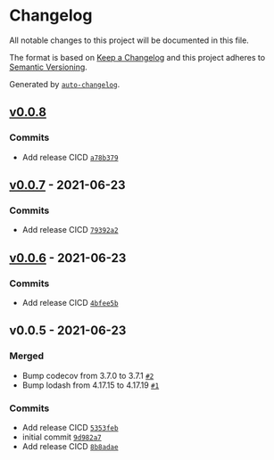 # Changelog

All notable changes to this project will be documented in this file.

The format is based on [Keep a Changelog](https://keepachangelog.com/en/1.0.0/)
and this project adheres to [Semantic Versioning](https://semver.org/spec/v2.0.0.html).

Generated by [`auto-changelog`](https://github.com/CookPete/auto-changelog).

## [v0.0.8](https://github.com/gCorePlus/nestjs-storage/compare/v0.0.7...v0.0.8)

### Commits

- Add release CICD [`a78b379`](https://github.com/gCorePlus/nestjs-storage/commit/a78b379b8ea2af8f49b2c45545f5bbf151218418)

## [v0.0.7](https://github.com/gCorePlus/nestjs-storage/compare/v0.0.6...v0.0.7) - 2021-06-23

### Commits

- Add release CICD [`79392a2`](https://github.com/gCorePlus/nestjs-storage/commit/79392a254b86ad15039ecb79cad335729c1692db)

## [v0.0.6](https://github.com/gCorePlus/nestjs-storage/compare/v0.0.5...v0.0.6) - 2021-06-23

### Commits

- Add release CICD [`4bfee5b`](https://github.com/gCorePlus/nestjs-storage/commit/4bfee5b3e455ac5daa141670e9e675fd0fa0193b)

## v0.0.5 - 2021-06-23

### Merged

- Bump codecov from 3.7.0 to 3.7.1 [`#2`](https://github.com/gCorePlus/nestjs-storage/pull/2)
- Bump lodash from 4.17.15 to 4.17.19 [`#1`](https://github.com/gCorePlus/nestjs-storage/pull/1)

### Commits

- Add release CICD [`5353feb`](https://github.com/gCorePlus/nestjs-storage/commit/5353feb88b333006a9f7995c85ecb7c0b99411e1)
- initial commit [`9d982a7`](https://github.com/gCorePlus/nestjs-storage/commit/9d982a7b40a038b86fbf4f90ef5e348ce13ca4a5)
- Add release CICD [`8b8adae`](https://github.com/gCorePlus/nestjs-storage/commit/8b8adae52f284438e64d65eba607e4ebe32af53d)
